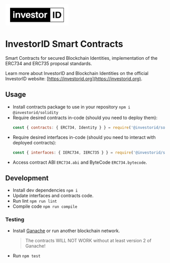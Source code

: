 ![InvestorID Smart Contracts](./investorid_logo-small.png)

# InvestorID Smart Contracts

Smart Contracts for secured Blockchain Identities, implementation of the ERC734 and ERC735 proposal standards.

Learn more about InvestorID and Blockchain Identities on the official InvestorID website: [https://investorid.org](https://investorid.org). 

## Usage

- Install contracts package to use in your repository `npm i @investorid/solidity`
- Require desired contracts in-code (should you need to deploy them):
  ```javascript
  const { contracts: { ERC734, Identity } } = require('@investorid/solidity');
  ```
- Require desired interfaces in-code (should you need to interact with deployed contracts):
  ```javascript
  const { interfaces: { IERC734, IERC735 } } = require('@investorid/solidity');
  ```
- Access contract ABI `ERC734.abi` and ByteCode `ERC734.bytecode`.

## Development

- Install dev dependencies `npm i`
- Update interfaces and contracts code.
- Run lint `npm run lint`
- Compile code `npm run compile`

### Testing

- Install [Ganache](https://www.trufflesuite.com/ganache) or run another blockchain network.
  
  > The contracts WILL NOT WORK without at least version 2 of Ganache!
  
- Run `npm test`
